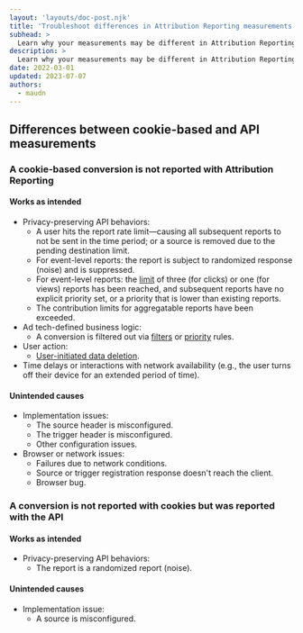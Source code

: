 ```yaml
---
layout: 'layouts/doc-post.njk'
title: 'Troubleshoot differences in Attribution Reporting measurements'
subhead: >
  Learn why your measurements may be different in Attribution Reporting than they were with cookies.
description: >
  Learn why your measurements may be different in Attribution Reporting than they were with cookies.
date: 2022-03-01
updated: 2023-07-07
authors:
  - maudn
---
```


<!-- moved limitations section to schedule/index.md -->
## Differences between cookie-based and API measurements

### A cookie-based conversion is not reported with Attribution Reporting

#### Works as intended

-   Privacy-preserving API behaviors:
    -   A user hits the report rate limit—causing all subsequent
        reports to not be sent in the time period; or a source is removed due
        to the pending destination limit.
    -   For event-level reports: the report is subject to randomized
        response (noise) and is suppressed.
    -   For event-level reports: the
        [limit](/docs/privacy-sandbox/attribution-reporting/schedule/#event-level-reports-1)
        of three (for clicks) or one (for views) reports has been reached, and
        subsequent reports have no explicit priority set, or a priority that is
        lower than existing reports.
    -   The contribution limits for aggregatable reports have been exceeded.
-   Ad tech-defined business logic:
    -   A conversion is filtered out via
        [filters](/docs/privacy-sandbox/attribution-reporting/define-filters/)
        or
        [priority](/docs/privacy-sandbox/attribution-reporting/prioritize-conversions/)
        rules.
-   User action:
    -   [User-initiated data deletion](/docs/privacy-sandbox/attribution-reporting-data-clearing/).
-   Time delays or interactions with network availability (e.g., the user
    turns off their device for an extended period of time).

#### Unintended causes

-   Implementation issues:
    -   The source header is misconfigured.
    -   The trigger header is misconfigured.
    -   Other configuration issues.
-   Browser or network issues:
    -   Failures due to network conditions.
    -   Source or trigger registration response doesn't reach the client.
    -   Browser bug.

### A conversion is not reported with cookies but was reported with the API

#### Works as intended

-   Privacy-preserving API behaviors:
    -   The report is a randomized report (noise).

#### Unintended causes

-   Implementation issue:
    -   A source is misconfigured. 